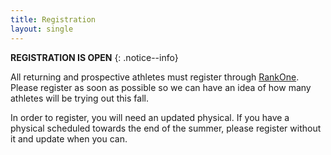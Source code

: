 ```yaml
---
title: Registration
layout: single
---
```


__REGISTRATION IS OPEN__
{: .notice--info}

All returning and prospective athletes must register through [RankOne](https://www.rankone.com/Schedules/View_Schedule_All_Web.aspx?P=0&D=EF5D941A-8A5F-4D8D-A91A-9840FFB05D99&S=7449&Mt=0).
Please register as soon as possible so we can have an idea of how many athletes will be trying out this fall.

In order to register, you will need an updated physical.
If you have a physical scheduled towards the end of the summer, please register without it and update when you can.
